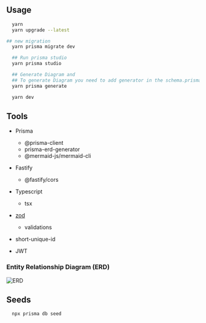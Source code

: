 
## Usage

```bash
  yarn 
  yarn upgrade --latest

```


```bash
## new migration
  yarn prisma migrate dev
```

```bash
  ## Run prisma studio
  yarn prisma studio

  ## Generate Diagram and 
  ## To generate Diagram you need to add generator in the schema.prisma
  yarn prisma generate
```

```bash
  yarn dev
```


## Tools 
- Prisma
  - @prisma-client
  - prisma-erd-generator
  - @mermaid-js/mermaid-cli

- Fastify
  - @fastify/cors
- Typescript
  - tsx
- [zod](https://zod.dev/)
  - validations
- short-unique-id

- JWT

### Entity Relationship Diagram (ERD)

![ERD](https://user-images.githubusercontent.com/46464433/199371454-7b3edbc6-52bd-440f-ac25-312f12e7d88e.svg)
## Seeds

```bash
  npx prisma db seed
```
